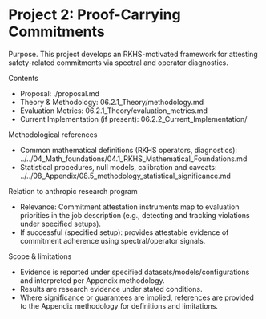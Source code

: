 # Project 2: Proof-Carrying Commitments

Purpose. This project develops an RKHS-motivated framework for attesting safety-related commitments via spectral and operator diagnostics.

Contents
- Proposal: ./proposal.md
- Theory & Methodology: 06.2.1_Theory/methodology.md
- Evaluation Metrics: 06.2.1_Theory/evaluation_metrics.md
- Current Implementation (if present): 06.2.2_Current_Implementation/

Methodological references
- Common mathematical definitions (RKHS operators, diagnostics): ../../04_Math_foundations/04.1_RKHS_Mathematical_Foundations.md
- Statistical procedures, null models, calibration and caveats: ../../08_Appendix/08.5_methodology_statistical_significance.md

Relation to anthropic research program 
- Relevance: Commitment attestation instruments map to evaluation priorities in the job description (e.g., detecting and tracking violations under specified setups).
- If successful (specified setup): provides attestable evidence of commitment adherence using spectral/operator signals.


Scope & limitations
- Evidence is reported under specified datasets/models/configurations and interpreted per Appendix methodology.
- Results are research evidence under stated conditions.
- Where significance or guarantees are implied, references are provided to the Appendix methodology for definitions and limitations.
